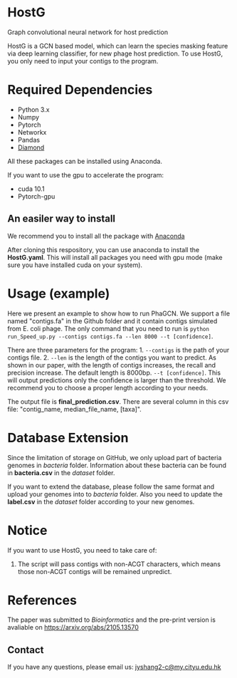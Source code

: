 # HostG
Graph convolutional neural network for host prediction


HostG is a GCN based model, which can learn the species masking feature via deep learning classifier, for new phage host prediction. To use HostG, you only need to input your contigs to the program.


# Required Dependencies
* Python 3.x
* Numpy
* Pytorch
* Networkx
* Pandas
* [Diamond](https://github.com/bbuchfink/diamond)

All these packages can be installed using Anaconda.

If you want to use the gpu to accelerate the program:
* cuda 10.1 
* Pytorch-gpu

## An easiler way to install
We recommend you to install all the package with [Anaconda](https://anaconda.org/)

After cloning this respository, you can use anaconda to install the **HostG.yaml**. This will install all packages you need with gpu mode (make sure you have installed cuda on your system).

# Usage (example)
Here we present an example to show how to run PhaGCN. We support a file named "contigs.fa" in the Github folder and it contain contigs simulated from E. coli phage. The only command that you need to run is `python run_Speed_up.py --contigs contigs.fa --len 8000 --t [confidence]`. 

There are three parameters for the program: 1. `--contigs` is the path of your contigs file. 2. `--len` is the length of the contigs you want to predict. As shown in our paper, with the length of contigs increases, the recall and precision increase. The default length is 8000bp. `--t [confidence]`. This will output predictions only the confidence is larger than the threshold. We recommend you to choose a proper length according to your needs.

The output file is **final_prediction.csv**. There are several column in this csv file: "contig_name, median_file_name, [taxa]".

# Database Extension
Since the limitation of storage on GitHub, we only upload part of bacteria genomes in *bacteria* folder. Information about these bacteria can be found in **bacteria.csv** in the *dataset* folder.

If you want to extend the database, please follow the same format and upload your genomes into to *bacteria* folder. Also you need to update the **label.csv** in the *dataset* folder according to your new genomes. 

# Notice
If you want to use HostG, you need to take care of:
1. The script will pass contigs with non-ACGT characters, which means those non-ACGT contigs will be remained unpredict.


# References
The paper was submitted to *Bioinformatics* and the pre-print version is avaliable on https://arxiv.org/abs/2105.13570


## Contact
If you have any questions, please email us: jyshang2-c@my.cityu.edu.hk

